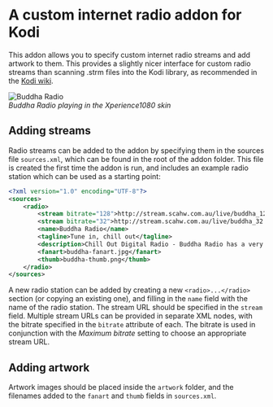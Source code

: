 # A custom internet radio addon for Kodi

This addon allows you to specify custom internet radio streams and add artwork to them. This provides a slightly nicer interface for custom radio streams than scanning .strm files into the Kodi library, as recommended in the [Kodi wiki](http://kodi.wiki/view/internet_video_and_audio_streams).

![Buddha Radio][screenshot]  
*Buddha Radio playing in the Xperience1080 skin*

## Adding streams

Radio streams can be added to the addon by specifying them in the sources file `sources.xml`, which can be found in the root of the addon folder. This file is created the first time the addon is run, and includes an example radio station which can be used as a starting point:

```xml
<?xml version="1.0" encoding="UTF-8"?>
<sources>
	<radio>
		<stream bitrate="128">http://stream.scahw.com.au/live/buddha_128.stream/playlist.m3u8</stream>
		<stream bitrate="32">http://stream.scahw.com.au/live/buddha_32.stream/playlist.m3u8</stream>
		<name>Buddha Radio</name>
		<tagline>Tune in, chill out</tagline>
		<description>Chill Out Digital Radio - Buddha Radio has a very simple philosophy...</description>
		<fanart>buddha-fanart.jpg</fanart>
		<thumb>buddha-thumb.png</thumb>
	</radio>
</sources>
```

A new radio station can be added by creating a new `<radio>...</radio>` section (or copying an existing one), and filling in the `name` field with the name of the radio station. The stream URL should be specified in the `stream` field. Multiple stream URLs can be provided in separate XML nodes, with the bitrate specified in the `bitrate` attribute of each. The bitrate is used in conjunction with the *Maximum bitrate* setting to choose an appropriate stream URL.

## Adding artwork

Artwork images should be placed inside the `artwork` folder, and the filenames added to the `fanart` and `thumb` fields in `sources.xml`.

[screenshot]: http://i.imgur.com/UbNqJ6X.png